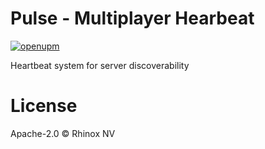 # Pulse - Multiplayer Hearbeat

[![openupm](https://img.shields.io/npm/v/com.rhinox.open.pulse?label=openupm&registry_uri=https://package.openupm.com)](https://openupm.com/packages/com.rhinox.open.pulse/)

Heartbeat system for server discoverability


# License

Apache-2.0 © Rhinox NV
